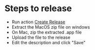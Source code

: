 # Steps to release
- Run action [Create Release](https://github.com/MikeMoolenaar/MkvDefaultTrackChanger/actions/workflows/publish.yml)
- Extract the MacOS zip file on windows
- On Mac, zip the extracted .app file
- Upload the file to the release
- Edit the description and click "Save"
